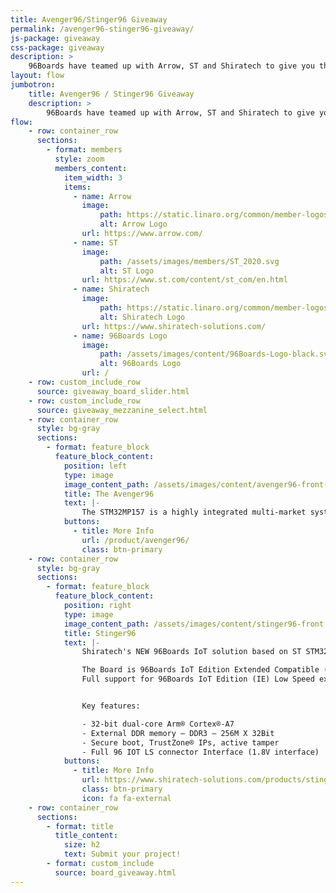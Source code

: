 ```yaml
---
title: Avenger96/Stinger96 Giveaway
permalink: /avenger96-stinger96-giveaway/
js-package: giveaway
css-package: giveaway
description: >
    96Boards have teamed up with Arrow, ST and Shiratech to give you the chance to get a free Avenger96 or Stinger96. This is an online campaign dedicated to Arrow's 96Boards products, main and mezzanine, around STM's MP1 96Boards.
layout: flow
jumbotron:
    title: Avenger96 / Stinger96 Giveaway
    description: >
        96Boards have teamed up with Arrow, ST and Shiratech to give you the chance to get a free Avenger96 or Stinger96. This is an online campaign dedicated to Arrow's 96Boards products, main and mezzanine, around STM's MP1 96Boards.
flow:
    - row: container_row
      sections:
        - format: members
          style: zoom
          members_content:
            item_width: 3
            items:
              - name: Arrow
                image:
                    path: https://static.linaro.org/common/member-logos/arrow.jpg
                    alt: Arrow Logo
                url: https://www.arrow.com/
              - name: ST
                image:
                    path: /assets/images/members/ST_2020.svg
                    alt: ST Logo
                url: https://www.st.com/content/st_com/en.html
              - name: Shiratech
                image:
                    path: https://static.linaro.org/common/member-logos/shiratech.jpg
                    alt: Shiratech Logo
                url: https://www.shiratech-solutions.com/
              - name: 96Boards Logo
                image:
                    path: /assets/images/content/96Boards-Logo-black.svg
                    alt: 96Boards Logo
                url: /
    - row: custom_include_row
      source: giveaway_board_slider.html
    - row: custom_include_row
      source: giveaway_mezzanine_select.html
    - row: container_row
      style: bg-gray
      sections:
        - format: feature_block
          feature_block_content:
            position: left
            type: image
            image_content_path: /assets/images/content/avenger96-front-sd.png
            title: The Avenger96
            text: |-
                The STM32MP157 is a highly integrated multi-market system-on-chip designed to enable secure and space constraint applications within the Internet of Things. Avenger96 board features dual Arm Cortex-A7 cores and an Arm Cortex-M4 core. In addition, an extensive set of interfaces and connectivity peripherals are included to interface to cameras, touch-screen displays an MMC/SD cards. It also fully supports wireless communication, including WLAN and BLE.
            buttons:
              - title: More Info
                url: /product/avenger96/
                class: btn-primary
    - row: container_row
      style: bg-gray
      sections:
        - format: feature_block
          feature_block_content:
            position: right
            type: image
            image_content_path: /assets/images/content/stinger96-front.jpg
            title: Stinger96
            text: |-
                Shiratech's NEW 96Boards IoT solution based on ST STM32MP157 MCU + QUECTEL BG96 NB-IOT modem.

                The Board is 96Boards IoT Edition Extended Compatible (IE extended).
                Full support for 96Boards IoT Edition (IE) Low Speed expansion connector.


                Key features:

                - 32-bit dual-core Arm® Cortex®-A7
                - External DDR memory – DDR3 – 256M X 32Bit
                - Secure boot, TrustZone® IPs, active tamper
                - Full 96 IOT LS connector Interface (1.8V interface)
            buttons:
              - title: More Info
                url: https://www.shiratech-solutions.com/products/stinger96/
                class: btn-primary
                icon: fa fa-external
    - row: container_row
      sections:
        - format: title
          title_content:
            size: h2
            text: Submit your project!
        - format: custom_include
          source: board_giveaway.html
---
```

